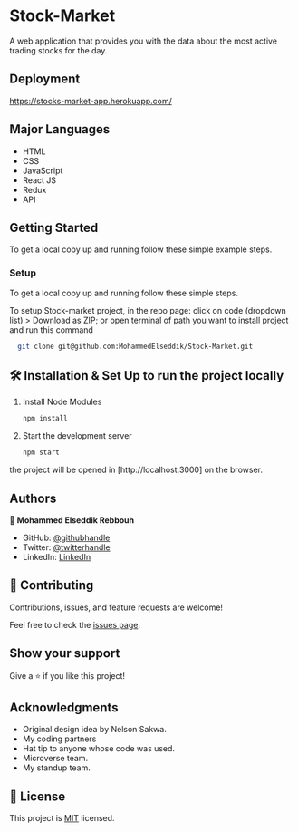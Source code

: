 # Stock-Market

A web application that provides you with the data about the most active trading stocks for the day.

## Deployment

https://stocks-market-app.herokuapp.com/

## Major Languages

- HTML
- CSS
- JavaScript
- React JS
- Redux
- API

## Getting Started

To get a local copy up and running follow these simple example steps.

### Setup

To get a local copy up and running follow these simple steps.

To setup Stock-market project, in the repo page:
click on code (dropdown list) > Download as ZIP;
or open terminal of path you want to install project and run this command <br>

```sh
  git clone git@github.com:MohammedElseddik/Stock-Market.git
```

## 🛠 Installation & Set Up to run the project locally

1. Install Node Modules

   ```sh
   npm install
   ```

2. Start the development server

   ```sh
   npm start
   ```

the project will be opened in [http://localhost:3000] on the browser.

## Authors

👤 **Mohammed Elseddik Rebbouh**

- GitHub: [@githubhandle](https://github.com/MohammedElseddik)
- Twitter: [@twitterhandle](https://twitter.com/RebbouhElseddik)
- LinkedIn: [LinkedIn](https://www.linkedin.com/in/mohammed-elseddik-rebbouh-676500192)

## 🤝 Contributing

Contributions, issues, and feature requests are welcome!

Feel free to check the [issues page](https://github.com/MohammedElseddik/bookstore/issues).

## Show your support

Give a ⭐️ if you like this project!

## Acknowledgments

- Original design idea by <a src='https://www.behance.net/sakwadesignstudio'>Nelson Sakwa</a>.
- My coding partners
- Hat tip to anyone whose code was used.
- Microverse team.
- My standup team.

## 📝 License

This project is [MIT](/MIT.md) licensed.
